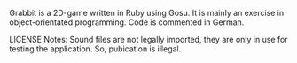 Grabbit is a 2D-game written in Ruby using Gosu. 
It is mainly an exercise in object-orientated programming.
Code is commented in German.

LICENSE Notes: Sound files are not legally imported, they are only in use for testing the application. So, pubication is illegal.


